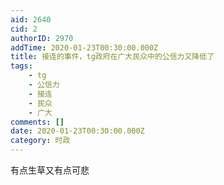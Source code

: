 ```yaml
---
aid: 2640
cid: 2
authorID: 2970
addTime: 2020-01-23T00:30:00.000Z
title: 接连的事件，tg政府在广大民众中的公信力又降低了
tags:
    - tg
    - 公信力
    - 接连
    - 民众
    - 广大
comments: []
date: 2020-01-23T00:30:00.000Z
category: 时政
---
```


有点生草又有点可悲
